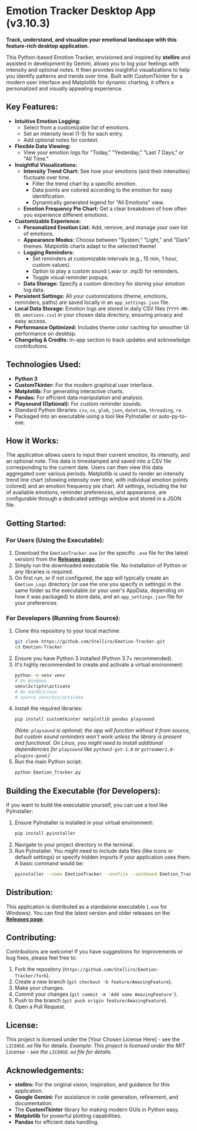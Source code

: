# Emotion Tracker Desktop App (v3.10.3)

**Track, understand, and visualize your emotional landscape with this feature-rich desktop application.**

This Python-based Emotion Tracker, envisioned and inspired by **stelliro** and assisted in development by Gemini, allows you to log your feelings with intensity and optional notes. It then provides insightful visualizations to help you identify patterns and trends over time. Built with CustomTkinter for a modern user interface and Matplotlib for dynamic charting, it offers a personalized and visually appealing experience.

<!--
Consider adding a screenshot or a short GIF of your app in action here!
Example:
<p align="center">
  <img src="docs/screenshot.png" width="600">
</p>
-->

## Key Features:

*   **Intuitive Emotion Logging:**
    *   Select from a customizable list of emotions.
    *   Set an intensity level (1-5) for each entry.
    *   Add optional notes for context.
*   **Flexible Data Viewing:**
    *   View your emotion logs for "Today," "Yesterday," "Last 7 Days," or "All Time."
*   **Insightful Visualizations:**
    *   **Intensity Trend Chart:** See how your emotions (and their intensities) fluctuate over time.
        *   Filter the trend chart by a specific emotion.
        *   Data points are colored according to the emotion for easy identification.
        *   Dynamically generated legend for "All Emotions" view.
    *   **Emotion Frequency Pie Chart:** Get a clear breakdown of how often you experience different emotions.
*   **Customizable Experience:**
    *   **Personalized Emotion List:** Add, remove, and manage your own list of emotions.
    *   **Appearance Modes:** Choose between "System," "Light," and "Dark" themes. Matplotlib charts adapt to the selected theme!
    *   **Logging Reminders:**
        *   Set reminders at customizable intervals (e.g., 15 min, 1 hour, custom values).
        *   Option to play a custom sound (.wav or .mp3) for reminders.
        *   Toggle visual reminder popups.
    *   **Data Storage:** Specify a custom directory for storing your emotion log data.
*   **Persistent Settings:** All your customizations (theme, emotions, reminders, paths) are saved locally in an `app_settings.json` file.
*   **Local Data Storage:** Emotion logs are stored in daily CSV files (`YYYY-MM-DD_emotions.csv`) in your chosen data directory, ensuring privacy and easy access.
*   **Performance Optimized:** Includes theme color caching for smoother UI performance on desktop.
*   **Changelog & Credits:** In-app section to track updates and acknowledge contributions.

## Technologies Used:

*   **Python 3**
*   **CustomTkinter:** For the modern graphical user interface.
*   **Matplotlib:** For generating interactive charts.
*   **Pandas:** For efficient data manipulation and analysis.
*   **Playsound (Optional):** For custom reminder sounds.
*   Standard Python libraries: `csv`, `os`, `glob`, `json`, `datetime`, `threading`, `re`.
*   Packaged into an executable using a tool like PyInstaller or auto-py-to-exe.

## How it Works:

The application allows users to input their current emotion, its intensity, and an optional note. This data is timestamped and saved into a CSV file corresponding to the current date. Users can then view this data aggregated over various periods. Matplotlib is used to render an intensity trend line chart (showing intensity over time, with individual emotion points colored) and an emotion frequency pie chart. All settings, including the list of available emotions, reminder preferences, and appearance, are configurable through a dedicated settings window and stored in a JSON file.

## Getting Started:

### For Users (Using the Executable):

1.  Download the `EmotionTracker.exe` (or the specific `.exe` file for the latest version) from the **[Releases page](https://github.com/Stelliro/Emotion-Tracker/releases)**.
2.  Simply run the downloaded executable file. No installation of Python or any libraries is required.
3.  On first run, or if not configured, the app will typically create an `Emotion_Logs` directory (or use the one you specify in settings) in the same folder as the executable (or your user's AppData, depending on how it was packaged) to store data, and an `app_settings.json` file for your preferences.

### For Developers (Running from Source):

1.  Clone this repository to your local machine:
    ```bash
    git clone https://github.com/Stelliro/Emotion-Tracker.git
    cd Emotion-Tracker
    ```
2.  Ensure you have Python 3 installed (Python 3.7+ recommended).
3.  It's highly recommended to create and activate a virtual environment:
    ```bash
    python -m venv venv
    # On Windows
    venv\Scripts\activate
    # On macOS/Linux
    # source venv/bin/activate
    ```
4.  Install the required libraries:
    ```bash
    pip install customtkinter matplotlib pandas playsound
    ```
    *(Note: `playsound` is optional; the app will function without it from source, but custom sound reminders won't work unless the library is present and functional. On Linux, you might need to install additional dependencies for `playsound` like `python3-gst-1.0` or `gstreamer1.0-plugins-good`.)*
5.  Run the main Python script:
    ```bash
    python Emotion_Tracker.py
    ```

## Building the Executable (for Developers):

If you want to build the executable yourself, you can use a tool like PyInstaller:

1.  Ensure PyInstaller is installed in your virtual environment:
    ```bash
    pip install pyinstaller
    ```
2.  Navigate to your project directory in the terminal.
3.  Run PyInstaller. You might need to include data files (like icons or default settings) or specify hidden imports if your application uses them.
    A basic command would be:
    ```bash
    pyinstaller --name EmotionTracker --onefile --windowed Emotion_Tracker.py
    ```
    <!-- You may need additional flags, e.g., --add-data for assets or --icon=your_icon.ico. -->
    <!-- Check the PyInstaller documentation for more advanced usage. -->

## Distribution:

This application is distributed as a standalone executable (`.exe` for Windows). You can find the latest version and older releases on the **[Releases page](https://github.com/Stelliro/Emotion-Tracker/releases)**.

## Contributing:

Contributions are welcome! If you have suggestions for improvements or bug fixes, please feel free to:

1.  Fork the repository (`https://github.com/Stelliro/Emotion-Tracker/fork`).
2.  Create a new branch (`git checkout -b feature/AmazingFeature`).
3.  Make your changes.
4.  Commit your changes (`git commit -m 'Add some AmazingFeature'`).
5.  Push to the branch (`git push origin feature/AmazingFeature`).
6.  Open a Pull Request.

## License:

<!--
IMPORTANT: You need to choose a license for your project!
Common choices include MIT, Apache 2.0, GPLv3.
Once you choose one, create a `LICENSE` or `LICENSE.md` file in your repository
with the full text of the license, and then update the line below.
-->
This project is licensed under the [Your Chosen License Here] - see the `LICENSE.md` file for details.
*Example: This project is licensed under the MIT License - see the `LICENSE.md` file for details.*

## Acknowledgements:

*   **stelliro:** For the original vision, inspiration, and guidance for this application.
*   **Google Gemini:** For assistance in code generation, refinement, and documentation.
*   The **CustomTkinter** library for making modern GUIs in Python easy.
*   **Matplotlib** for powerful plotting capabilities.
*   **Pandas** for efficient data handling.

